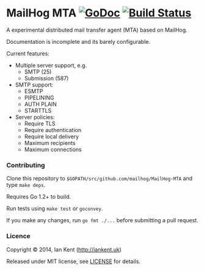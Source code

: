 MailHog MTA [![GoDoc](https://godoc.org/github.com/mailhog/MailHog-MTA?status.svg)](https://godoc.org/github.com/mailhog/MailHog-MTA) [![Build Status](https://travis-ci.org/mailhog/MailHog-MTA.svg?branch=master)](https://travis-ci.org/mailhog/MailHog-MTA)
=========

A experimental distributed mail transfer agent (MTA) based on MailHog.

Documentation is incomplete and its barely configurable.

Current features:

- Multiple server support, e.g.
  - SMTP (25)
  - Submission (587)
- SMTP support:
  - ESMTP
  - PIPELINING
  - AUTH PLAIN
  - STARTTLS
- Server policies:
  - Require TLS
  - Require authentication
  - Require local delivery
  - Maximum recipients
  - Maximum connections

### Contributing

Clone this repository to ```$GOPATH/src/github.com/mailhog/MailHog-MTA``` and type ```make deps```.

Requires Go 1.2+ to build.

Run tests using ```make test``` or ```goconvey```.

If you make any changes, run ```go fmt ./...``` before submitting a pull request.

### Licence

Copyright ©‎ 2014, Ian Kent (http://iankent.uk)

Released under MIT license, see [LICENSE](LICENSE.md) for details.
